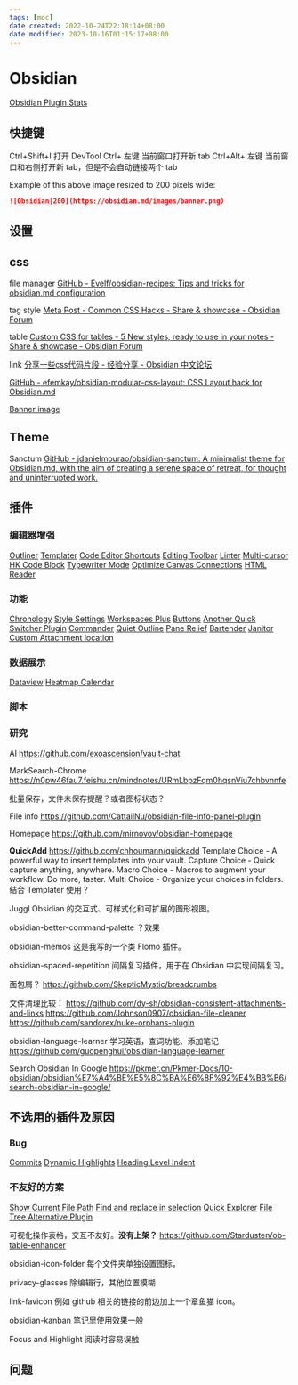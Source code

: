 ```yaml
---
tags: [moc]
date created: 2022-10-24T22:18:14+08:00
date modified: 2023-10-16T01:15:17+08:00
---
```


# Obsidian

[Obsidian Plugin Stats](https://obsidian-plugin-stats.vercel.app/)

## 快捷键

Ctrl+Shift+I 打开 DevTool
Ctrl+ 左键 当前窗口打开新 tab
Ctrl+Alt+ 左键 当前窗口和右侧打开新 tab，但是不会自动链接两个 tab

Example of this above image resized to 200 pixels wide:

```md
![Obsidian|200](https://obsidian.md/images/banner.png)
```

## 设置

## css

file manager
[GitHub - Evelf/obsidian-recipes: Tips and tricks for obsidian.md configuration](https://github.com/Evelf/obsidian-recipes)

tag style
[Meta Post - Common CSS Hacks - Share & showcase - Obsidian Forum](https://forum.obsidian.md/t/meta-post-common-css-hacks/1978/13?u=jerviscui)

table
[Custom CSS for tables - 5 New styles, ready to use in your notes - Share & showcase - Obsidian Forum](https://forum.obsidian.md/t/custom-css-for-tables-5-new-styles-ready-to-use-in-your-notes/17084)

link
[分享一些css代码片段 - 经验分享 - Obsidian 中文论坛](https://forum-zh.obsidian.md/t/topic/2578)

[GitHub - efemkay/obsidian-modular-css-layout: CSS Layout hack for Obsidian.md](https://github.com/efemkay/obsidian-modular-css-layout)

[Banner image](Banner%20image.md)

## Theme

Sanctum
[GitHub - jdanielmourao/obsidian-sanctum: A minimalist theme for Obsidian.md, with the aim of creating a serene space of retreat, for thought and uninterrupted work.](https://github.com/jdanielmourao/obsidian-sanctum)

## 插件

### 编辑器增强

[Outliner](Outliner.md)
[Templater](Templater.md)
[Code Editor Shortcuts](Code%20Editor%20Shortcuts.md)
[Editing Toolbar](Editing%20Toolbar.md)
[Linter](Linter.md)
[Multi-cursor](Multi-cursor.md)
[HK Code Block](HK%20Code%20Block.md)
[Typewriter Mode](Typewriter%20Mode.md)
[Optimize Canvas Connections](Optimize%20Canvas%20Connections.md)
[HTML Reader](HTML%20Reader.md)

### 功能

[Chronology](Chronology.md)
[Style Settings](Style%20Settings.md)
[Workspaces Plus](Workspaces%20Plus.md)
[Buttons](Buttons.md)
[Another Quick Switcher Plugin](Another%20Quick%20Switcher%20Plugin.md)
[Commander](Commander.md)
[Quiet Outline](Quiet%20Outline.md)
[Pane Relief](Pane%20Relief.md)
[Bartender](Bartender.md)
[Janitor](Janitor.md)
[Custom Attachment location](Custom%20Attachment%20location.md)

### 数据展示

[Dataview](Dataview.md)
[Heatmap Calendar](Heatmap%20Calendar.md)

### 脚本

### 研究

AI
<https://github.com/exoascension/vault-chat>

MarkSearch-Chrome
<https://n0pw46fau7.feishu.cn/mindnotes/URmLbpzFqm0hqsnViu7chbvnnfe>

批量保存，文件未保存提醒？或者图标状态？

File info
<https://github.com/CattailNu/obsidian-file-info-panel-plugin>

Homepage
<https://github.com/mirnovov/obsidian-homepage>

**QuickAdd**
<https://github.com/chhoumann/quickadd>
Template Choice - A powerful way to insert templates into your vault.
Capture Choice - Quick capture anything, anywhere.
Macro Choice - Macros to augment your workflow. Do more, faster.
Multi Choice - Organize your choices in folders.
结合 Templater 使用？

Juggl
Obsidian 的交互式、可样式化和可扩展的图形视图。

obsidian-better-command-palette
？效果

obsidian-memos
这是我写的一个类 Flomo 插件。

obsidian-spaced-repetition
间隔复习插件，用于在 Obsidian 中实现间隔复习。

面包屑？
<https://github.com/SkepticMystic/breadcrumbs>

文件清理比较：
<https://github.com/dy-sh/obsidian-consistent-attachments-and-links>
<https://github.com/Johnson0907/obsidian-file-cleaner>
<https://github.com/sandorex/nuke-orphans-plugin>

obsidian-language-learner
学习英语，查词功能、添加笔记
<https://github.com/guopenghui/obsidian-language-learner>

Search Obsidian In Google
<https://pkmer.cn/Pkmer-Docs/10-obsidian/obsidian%E7%A4%BE%E5%8C%BA%E6%8F%92%E4%BB%B6/search-obsidian-in-google/>

## 不选用的插件及原因

### Bug

[Commits](Commits.md)
[Dynamic Highlights](Dynamic%20Highlights.md)
[Heading Level Indent](Heading%20Level%20Indent.md)

### 不友好的方案

[Show Current File Path](Show%20Current%20File%20Path.md)
[Find and replace in selection](Find%20and%20replace%20in%20selection.md)
[Quick Explorer](Quick%20Explorer.md)
[File Tree Alternative Plugin](File%20Tree%20Alternative%20Plugin.md)

可视化操作表格，交互不友好。**没有上架？**
<https://github.com/Stardusten/ob-table-enhancer>

obsidian-icon-folder
每个文件夹单独设置图标，

privacy-glasses
除编辑行，其他位置模糊

link-favicon
例如 github 相关的链接的前边加上一个章鱼猫 icon。

obsidian-kanban
笔记里使用效果一般

Focus and Highlight
阅读时容易误触

## 问题
